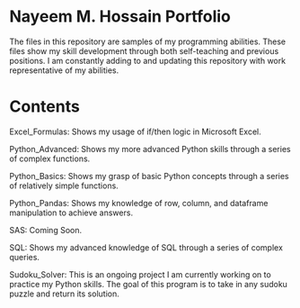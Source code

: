 # Nayeem M. Hossain Portfolio
The files in this repository are samples of my programming abilities. These files show my skill development through both self-teaching and previous positions. I am constantly adding to and updating this repository with work representative of my abilities.

# Contents
Excel_Formulas: Shows my usage of if/then logic in Microsoft Excel.

Python_Advanced: Shows my more advanced Python skills through a series of complex functions.

Python_Basics: Shows my grasp of basic Python concepts through a series of relatively simple functions.

Python_Pandas: Shows my knowledge of row, column, and dataframe manipulation to achieve answers.

SAS: Coming Soon.

SQL: Shows my advanced knowledge of SQL through a series of complex queries.

Sudoku_Solver: This is an ongoing project I am currently working on to practice my Python skills. The goal of this program is to take in any sudoku puzzle and return its solution.
